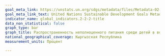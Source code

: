 ```yaml
---
goal_meta_link: https://unstats.un.org/sdgs/metadata/files/Metadata-02-02-02a.pdf
goal_meta_link_text: United Nations Sustainable Development Goals Metadata (pdf 232kB)
indicator_name: global_indicators.2-2-2-title
data_non_statistical: false
graph_type: bar
graph_title: Распространенность неполноценного питания среди детей в возрасте до пяти лет в разбивке по виду (истощение или ожирение)
national_geographical_coverage: Кыргызская Республика
measurement_units: Процент

---
```

